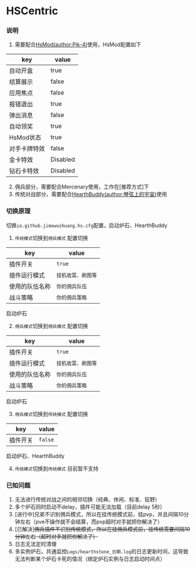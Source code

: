 # HSCentric

### 说明

1. 需要配合[HsMod(author:Pik-4)](https://github.com/Pik-4/HsMod)使用，HsMod配置如下

|  key   | value  |
|  ----  | ----  |
| 自动开盒  | true |
| 结算展示  | false |
| 应用焦点  | false |
| 报错退出  | true |
| 弹出消息  | false |
| 自动领奖  | true |
| HsMod状态  | true |
| 对手卡牌特效  | false |
| 金卡特效  | Disabled |
| 钻石卡特效  | Disabled |

2. 佣兵部分，需要配合Mercenary使用，工作在[推荐方式]下
3. 传统对战部分，需要配合[HearthBuddy(author:琴弦上的宇宙)](https://gitee.com/UniverseString/Hearthstone-myHearthbuddy)使用

### 切换原理
切换`io.github.jimowushuang.hs.cfg`配置，启动炉石、HearthBuddy

1. `传统模式`切换到`佣兵模式`
配置切换

|  key   | value  |
|  ----  | ----  |
| 插件开关  | `true` |
| 插件运行模式  | `挂机收菜、刷图等` |
| 使用的队伍名称  | `你的佣兵队伍` |
| 战斗策略  | `你的佣兵策略` |

启动炉石

2. `佣兵模式`切换到`佣兵模式`
配置切换

|  key   | value  |
|  ----  | ----  |
| 插件开关  | `true` |
| 插件运行模式  | `挂机收菜、刷图等` |
| 使用的队伍名称  | `你的佣兵队伍` |
| 战斗策略  | `你的佣兵策略` |

启动炉石

3. `佣兵模式`切换到`传统模式`
配置切换

|  key   | value  |
|  ----  | ----  |
| 插件开关  | `false` |

启动炉石、HearthBuddy

4. `传统模式`切换到`传统模式`
目前暂不支持

### 已知问题
1. 无法进行传统对战之间的相邻切换（经典、休闲、标准、狂野）
2. 多个炉石同时启动不delay，插件可能无法加载（目前delay 5秒）
3. [进行中]兄弟不识别佣兵模式，所以在挂传统模式前，挂pvp，并且间隔10分钟左右（pve不操作就不会结算，而pvp超时对手就把你解决了）
3. [已解决]~~佣兵插件不识别传统模式，所以在挂佣兵模式前，挂传统需要间隔10分钟左右（超时对手就把你解决了）~~
4. 日志无法定时清理
5. 多实例炉石，共通监控`Logs/hearthstone_日期.log`的日志更新时间，这导致无法判断某个炉石卡死的情况（绑定炉石实例与日志启动时间点）
